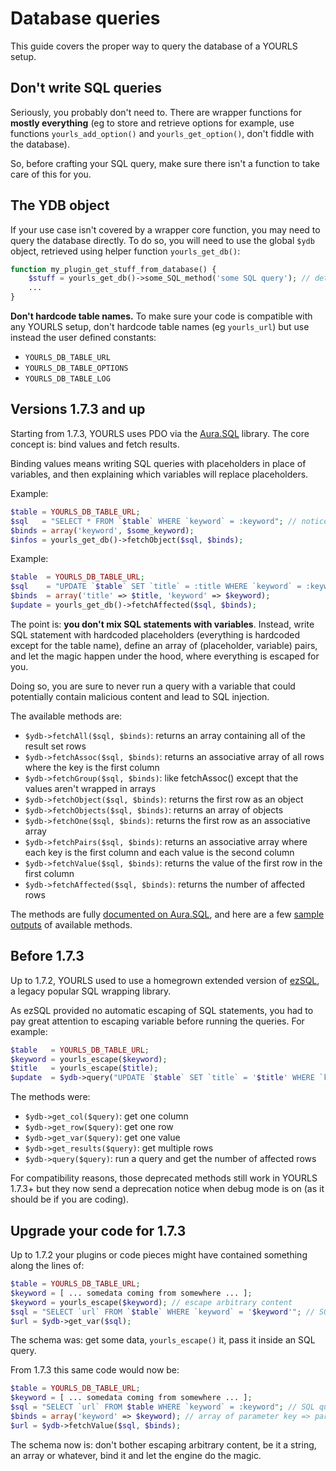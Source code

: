 # Database queries

This guide covers the proper way to query the database of a YOURLS setup.

## Don't write SQL queries

Seriously, you probably don't need to. There are wrapper functions for **mostly everything** (eg to store and retrieve options for example, use functions `yourls_add_option()` and `yourls_get_option()`, don't fiddle with the database).

So, before crafting your SQL query, make sure there isn't a function to take care of this for you.

## The YDB object

If your use case isn't covered by a wrapper core function, you may need to query the database directly. To do so, you will need to use the global `$ydb` object, retrieved using helper function `yourls_get_db()`:

```php
function my_plugin_get_stuff_from_database() {
    $stuff = yourls_get_db()->some_SQL_method('some SQL query'); // details below
    ...
}
```

**Don't hardcode table names.** To make sure your code is compatible with any YOURLS setup, don't hardcode table names (eg `yourls_url`) but use instead the user defined constants:

- `YOURLS_DB_TABLE_URL`
- `YOURLS_DB_TABLE_OPTIONS`
- `YOURLS_DB_TABLE_LOG`

## Versions 1.7.3 and up

Starting from 1.7.3, YOURLS uses PDO via the [Aura.SQL](https://github.com/auraphp/Aura.Sql) library. The core concept is: bind values and fetch results.

Binding values means writing SQL queries with placeholders in place of variables, and then explaining which variables will replace placeholders.

Example:

```php
$table = YOURLS_DB_TABLE_URL;
$sql   = "SELECT * FROM `$table` WHERE `keyword` = :keyword"; // notice the ":keyword" placeholder
$binds = array('keyword', $some_keyword);
$infos = yourls_get_db()->fetchObject($sql, $binds);
```

Example:

```php
$table  = YOURLS_DB_TABLE_URL;
$sql    = "UPDATE `$table` SET `title` = :title WHERE `keyword` = :keyword";
$binds  = array('title' => $title, 'keyword' => $keyword);
$update = yourls_get_db()->fetchAffected($sql, $binds);
```

The point is: **you don't mix SQL statements with variables**. Instead, write SQL statement with hardcoded placeholders (everything is hardcoded except for the table name), define an array of (placeholder, variable) pairs, and let the magic happen under the hood, where everything is escaped for you.

Doing so, you are sure to never run a query with a variable that could potentially contain malicious content and lead to SQL injection.

The available methods are:

- `$ydb->fetchAll($sql, $binds)`: returns an array containing all of the result set rows
- `$ydb->fetchAssoc($sql, $binds)`: returns an associative array of all rows where the key is the first column
- `$ydb->fetchGroup($sql, $binds)`: like fetchAssoc() except that the values aren't wrapped in arrays
- `$ydb->fetchObject($sql, $binds)`: returns the first row as an object
- `$ydb->fetchObjects($sql, $binds)`: returns an array of objects
- `$ydb->fetchOne($sql, $binds)`: returns the first row as an associative array
- `$ydb->fetchPairs($sql, $binds)`: returns an associative array where each key is the first column and each value is the second column
- `$ydb->fetchValue($sql, $binds)`: returns the value of the first row in the first column
- `$ydb->fetchAffected($sql, $binds)`: returns the number of affected rows

The methods are fully [documented on Aura.SQL](https://github.com/auraphp/Aura.Sql/blob/3.x/docs/index.md), and here are a few [sample outputs](https://gist.github.com/ozh/d60fcc8e22103ca1b35e7c799f5df02b) of available methods.

## Before 1.7.3

Up to 1.7.2, YOURLS used to use a homegrown extended version of [ezSQL](https://github.com/YOURLS/YOURLS/tree/1.7.2/includes/ezSQL), a legacy popular SQL wrapping library.

As ezSQL provided no automatic escaping of SQL statements, you had to pay great attention to escaping variable before running the queries. For example:

```php
$table   = YOURLS_DB_TABLE_URL;
$keyword = yourls_escape($keyword);
$title   = yourls_escape($title);
$update  = $ydb->query("UPDATE `$table` SET `title` = '$title' WHERE `keyword` = '$keyword';"); // query written with variable content
```

The methods were:

- `$ydb->get_col($query)`: get one column
- `$ydb->get_row($query)`: get one row
- `$ydb->get_var($query)`: get one value
- `$ydb->get_results($query)`: get multiple rows
- `$ydb->query($query)`: run a query and get the number of affected rows

For compatibility reasons, those deprecated methods still work in YOURLS 1.7.3+ but they now send a deprecation notice when debug mode is on (as it should be if you are coding).

## Upgrade your code for 1.7.3

Up to 1.7.2 your plugins or code pieces might have contained something along the lines of:

```php
$table = YOURLS_DB_TABLE_URL;
$keyword = [ ... somedata coming from somewhere ... ];
$keyword = yourls_escape($keyword); // escape arbitrary content
$sql = "SELECT `url` FROM `$table` WHERE `keyword` = '$keyword'"; // SQL query with variable content
$url = $ydb->get_var($sql);
```

The schema was: get some data, `yourls_escape()` it, pass it inside an SQL query.

From 1.7.3 this same code would now be:

```php
$table = YOURLS_DB_TABLE_URL;
$keyword = [ ... somedata coming from somewhere ... ];
$sql = "SELECT `url` FROM $table WHERE `keyword` = :keyword"; // SQL query with only hardcoded parameters
$binds = array('keyword' => $keyword); // array of parameter key => parameter value
$url = $ydb->fetchValue($sql, $binds);
```

The schema now is: don't bother escaping arbitrary content, be it a string, an array or whatever, bind it and let the engine do the magic.
